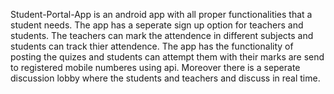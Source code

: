 Student-Portal-App is an android app with all proper functionalities that a student needs.
The app has a seperate sign up option for teachers and students.
The teachers can mark the attendence in different subjects and students can track thier attendence.
The app has the functionality of posting the quizes and students can attempt them with their marks are send to registered mobile numberes using api.
Moreover there is a seperate discussion lobby where the students and teachers and discuss in real time.
